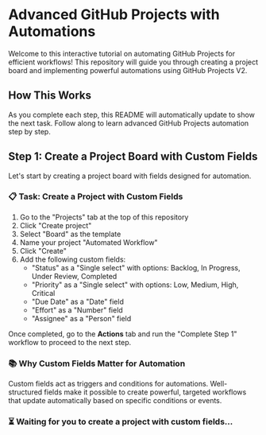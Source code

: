 # Advanced GitHub Projects with Automations

Welcome to this interactive tutorial on automating GitHub Projects for efficient workflows! This repository will guide you through creating a project board and implementing powerful automations using GitHub Projects V2.

## How This Works
As you complete each step, this README will automatically update to show the next task. Follow along to learn advanced GitHub Projects automation step by step.

## Step 1: Create a Project Board with Custom Fields
Let's start by creating a project board with fields designed for automation.

### 📋 Task: Create a Project with Custom Fields
1. Go to the "Projects" tab at the top of this repository
2. Click "Create project"
3. Select "Board" as the template
4. Name your project "Automated Workflow"
5. Click "Create"
6. Add the following custom fields:
   - "Status" as a "Single select" with options: Backlog, In Progress, Under Review, Completed
   - "Priority" as a "Single select" with options: Low, Medium, High, Critical
   - "Due Date" as a "Date" field
   - "Effort" as a "Number" field
   - "Assignee" as a "Person" field

Once completed, go to the **Actions** tab and run the "Complete Step 1" workflow to proceed to the next step.

### 📚 Why Custom Fields Matter for Automation
Custom fields act as triggers and conditions for automations. Well-structured fields make it possible to create powerful, targeted workflows that update automatically based on specific conditions or events.

### ⏳ Waiting for you to create a project with custom fields...

<!-- STEP: 1 -->